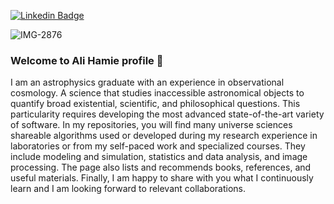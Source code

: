 

<!--
 **ali7amie/ali7amie** is a ✨ _special_ ✨ repository because its `README.md` (this file) appears on your GitHub profile. 

Here are some ideas to get you started:

- 🔭 I’m currently working on ...
- 🌱 I’m currently learning ...
- 👯 I’m looking to collaborate on ...
- 🤔 I’m looking for help with ...
- 💬 Ask me about ...
- 📫 How to reach me: ...
- 😄 Pronouns: ...
- ⚡ Fun fact: ...
-->
<!--  ![Hubble-Legacy-Field](https://user-images.githubusercontent.com/92475780/163693483-8ae14b89-bd63-4d01-ac7f-ce149afdb14b.jpg) -->
<!-- ![IMG-2876](https://user-images.githubusercontent.com/92475780/163693743-9468d07a-e400-4df8-b1cc-dd7268460d1c.JPG) -->

[![Linkedin Badge](https://img.shields.io/badge/LinkedIn-0077B5?style=for-the-badge&logo=linkedin&logoColor=white)](https://www.linkedin.com/in/ali7amie/) 

<!-- ![STSCI-H-p1427a-2300x2100](https://user-images.githubusercontent.com/92475780/163693998-5d46be44-cc51-45ae-b8ac-199018d56a2f.jpg) -->

![IMG-2876](https://user-images.githubusercontent.com/92475780/163723860-8b67e5ec-a168-44c3-9cca-99c678cd8513.JPG)





<!-- ![](https://komarev.com/ghpvc/?username=ali7amie) -->

### Welcome to Ali Hamie profile 👋
I am an astrophysics graduate with an experience in observational cosmology. A science that studies inaccessible astronomical objects to quantify broad existential, scientific, and philosophical questions. This particularity requires developing the most advanced state-of-the-art variety of software. In my repositories, you will find many universe sciences shareable algorithms used or developed during my research experience in laboratories or from my self-paced work and specialized courses. They include modeling and simulation, statistics and data analysis, and image processing. The page also lists and recommends books, references, and useful materials. Finally, I am happy to share with you what I continuously learn and I am looking forward to relevant collaborations.
